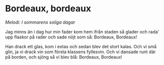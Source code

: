 # Bordeaux, bordeaux
*Melodi: I sommarens soliga dagar*

Jag minns än i dag hur min fader
kom hem ifrån staden så glader
och rada’ upp flaskor på rader
och sade nöjt som så:
Bordeaux, Bordeaux!

Han drack ett glas, kom i extas
och sedan blev det stort kalas.
Och vi små glin, ja vi drack vin
som första klassens fyllesvin.
Och vi dansade runt där på borden,
och sjöng så vi blev blå:
Bordeaux, Bordeaux!
